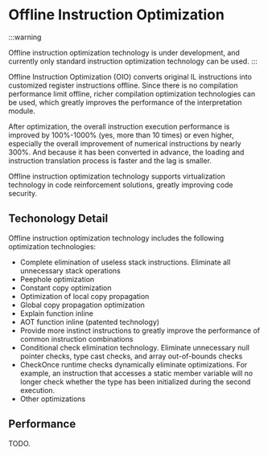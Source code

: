 # Offline Instruction Optimization

:::warning

Offline instruction optimization technology is under development, and currently only standard instruction optimization technology can be used.
:::

Offline Instruction Optimization (OIO) converts original IL instructions into customized register instructions offline.
Since there is no compilation performance limit offline, richer compilation optimization technologies can be used, which greatly improves the performance of the interpretation module.

After optimization, the overall instruction execution performance is improved by 100%-1000% (yes, more than 10 times) or even higher, especially the overall improvement of numerical instructions by nearly 300%.
And because it has been converted in advance, the loading and instruction translation process is faster and the lag is smaller.

Offline instruction optimization technology supports virtualization technology in code reinforcement solutions, greatly improving code security.

## Techonology Detail

Offline instruction optimization technology includes the following optimization technologies:

- Complete elimination of useless stack instructions. Eliminate all unnecessary stack operations
- Peephole optimization
- Constant copy optimization
- Optimization of local copy propagation
- Global copy propagation optimization
- Explain function inline
- AOT function inline (patented technology)
- Provide more instinct instructions to greatly improve the performance of common instruction combinations
- Conditional check elimination technology. Eliminate unnecessary null pointer checks, type cast checks, and array out-of-bounds checks
- CheckOnce runtime checks dynamically eliminate optimizations. For example, an instruction that accesses a static member variable will no longer check whether the type has been initialized during the second execution.
- Other optimizations


## Performance

TODO.
